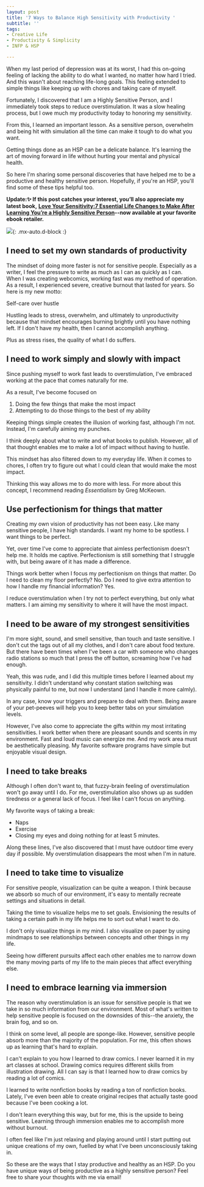 ```yaml
---
layout: post
title: '7 Ways to Balance High Sensitivity with Productivity '
subtitle: ''
tags:
- Creative Life
- Productivity & Simplicity
- INFP & HSP

---
```

When my last period of depression was at its worst, I had this on-going feeling of lacking the ability to do what I wanted, no matter how hard I tried. And this wasn't about reaching life-long goals. This feeling extended to simple things like keeping up with chores and taking care of myself.

Fortunately, I discovered that I am a Highly Sensitive Person, and I immediately took steps to reduce overstimulation. It was a slow healing process, but I owe much my productivity today to honoring my sensitivity.

From this, I learned an important lesson. As a sensitive person, overwhelm and being hit with simulation all the time can make it tough to do what you want.

Getting things done as an HSP can be a delicate balance. It's learning the art of moving forward in life without hurting your mental and physical health.

So here I'm sharing some personal discoveries that have helped me to be a productive and healthy sensitive person. Hopefully, if you're an HSP, you'll find some of these tips helpful too.

**Update:✨ If this post catches your interest, you’ll also appreciate my latest book,** [**Love Your Sensitivity:7 Essential Life Changes to Make After Learning You’re a Highly Sensitive Person**](https://payhip.com/b/KI5eW)**--now available at your favorite ebook retailer.** 

![](/uploads/productive-hsp.png){: .mx-auto.d-block :}

## I need to set my own standards of productivity

The mindset of doing more faster is not for sensitive people. Especially as a writer, I feel the pressure to write as much as I can as quickly as I can. When I was creating webcomics, working fast was my method of operation. As a result, I experienced severe, creative burnout that lasted for years. So here is my new motto:

Self-care over hustle

Hustling leads to stress, overwhelm, and ultimately to unproductivity because that mindset encourages burning brightly until you have nothing left. If I don't have my health, then I cannot accomplish anything.

Plus as stress rises, the quality of what I do suffers.

## I need to work simply and slowly with impact

Since pushing myself to work fast leads to overstimulation, I've embraced working at the pace that comes naturally for me.

As a result, I've become focused on

1. Doing the few things that make the most impact
2. Attempting to do those things to the best of my ability

Keeping things simple creates the illusion of working fast, although I'm not. Instead, I'm carefully aiming my punches.

I think deeply about what to write and what books to publish. However, all of that thought enables me to make a lot of impact without having to hustle.

This mindset has also filtered down to my everyday life. When it comes to chores, I often try to figure out what I could clean that would make the most impact.

Thinking this way allows me to do more with less. For more about this concept, I recommend reading _Essentialism_ by Greg McKeown.

## Use perfectionism for things that matter

Creating my own vision of productivity has not been easy. Like many sensitive people, I have high standards. I want my home to be spotless. I want things to be perfect.

Yet, over time I've come to appreciate that aimless perfectionism doesn't help me. It holds me captive. Perfectionism is still something that I struggle with, but being aware of it has made a difference.

Things work better when I focus my perfectionism on things that matter. Do I need to clean my floor perfectly? No. Do I need to give extra attention to how I handle my financial information? Yes.

I reduce overstimulation when I try not to perfect everything, but only what matters. I am aiming my sensitivity to where it will have the most impact.

## I need to be aware of my strongest sensitivities

I'm more sight, sound, and smell sensitive, than touch and taste sensitive. I don't cut the tags out of all my clothes, and I don't care about food texture. But there have been times when I've been a car with someone who changes radio stations so much that I press the off button, screaming how I've had enough.

Yeah, this was rude, and I did this multiple times before I learned about my sensitivity. I didn't understand why constant station switching was physically painful to me, but now I understand (and I handle it more calmly).

In any case, know your triggers and prepare to deal with them. Being aware of your pet-peeves will help you to keep better tabs on your simulation levels.

However, I've also come to appreciate the gifts within my most irritating sensitivities. I work better when there are pleasant sounds and scents in my environment. Fast and loud music can energize me. And my work area must be aesthetically pleasing. My favorite software programs have simple but enjoyable visual design.

## I need to take breaks

Although I often don't want to, that fuzzy-brain feeling of overstimulation won't go away until I do.  For me, overstimulation also shows up as sudden tiredness or a general lack of focus. I feel like I can't focus on anything.

My favorite ways of taking a break:

* Naps
* Exercise
* Closing my eyes and doing nothing for at least 5 minutes.

Along these lines, I've also discovered that I must have outdoor time every day if possible. My overstimulation disappears the most when I'm in nature.

## I need to take time to visualize

For sensitive people, visualization can be quite a weapon. I think because we absorb so much of our environment, it's easy to mentally recreate settings and situations in detail.

Taking the time to visualize helps me to set goals. Envisioning the results of taking a certain path in my life helps me to sort out what I want to do.

I don't only visualize things in my mind. I also visualize on paper by using mindmaps to see relationships between concepts and other things in my life.

Seeing how different pursuits affect each other enables me to narrow down the many moving parts of my life to the main pieces that affect everything else.

## I need to embrace learning via immersion

The reason why overstimulation is an issue for sensitive people is that we take in so much information from our environment. Most of what's written to help sensitive people is focused on the downsides of this--the anxiety, the brain fog, and so on.

I think on some level, all people are sponge-like. However, sensitive people absorb more than the majority of the population. For me, this often shows up as learning that's hard to explain.

I can't explain to you how I learned to draw comics. I never learned it in my art classes at school. Drawing comics requires different skills from illustration drawing. All I can say is that I learned how to draw comics by reading a lot of comics.

I learned to write nonfiction books by reading a ton of nonfiction books. Lately, I've even been able to create original recipes that actually taste good because I've been cooking a lot.

I don't learn everything this way, but for me, this is the upside to being sensitive. Learning through immersion enables me to accomplish more without burnout.

I often feel like I'm just relaxing and playing around until I start putting out unique creations of my own, fuelled by what I've been unconsciously taking in.

So these are the ways that I stay productive and healthy as an HSP. Do you have unique ways of being productive as a highly sensitive person? Feel free to share your thoughts with me via email!